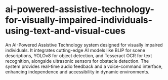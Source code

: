 # ai-powered-assistive-technology-for-visually-impaired-individuals-using-text-and-visual-cues

An AI-Powered Assistive Technology system designed for visually impaired individuals. It integrates cutting-edge AI models like BLIP for scene descriptions, YOLOv8 for object detection, and Tesseract OCR for text recognition, alongside ultrasonic sensors for obstacle detection. The system provides real-time audio feedback and a voice-command interface, enhancing independence and accessibility in dynamic environments.


